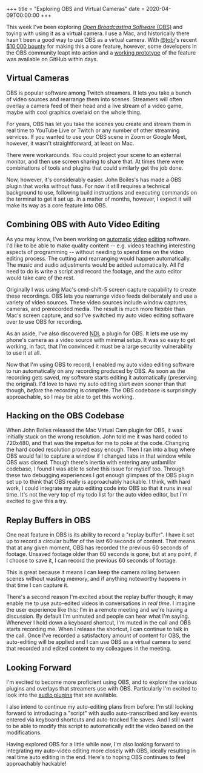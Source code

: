+++
title = "Exploring OBS and Virtual Cameras"
date = 2020-04-09T00:00:00
+++

This week I've been exploring [_Open Broadcasting Software_ (OBS)](https://obsproject.com/) and toying with using it as a virtual camera. I use a Mac, and historically there hasn't been a good way to use OBS as a virtual camera. With [@tobi](https://twitter.com/tobi)'s recent [$10,000 bounty](https://github.com/obsproject/obs-studio/issues/2568) for making this a core feature, however, some developers in the OBS community leapt into action and a [working prototype](https://github.com/johnboiles/obs-mac-virtualcam) of the feature was available on GitHub within days.

## Virtual Cameras

OBS is popular software among Twitch streamers. It lets you take a bunch of video sources and rearrange them into scenes. Streamers will often overlay a camera feed of their head and a live stream of a video game, maybe with cool graphics overlaid on the whole thing.

For years, OBS has let you take the scenes you create and stream them in real time to YouTube Live or Twitch or any number of other streaming services. If you wanted to use your OBS scene in Zoom or Google Meet, however, it wasn't straightforward, at least on Mac.

There were workarounds. You could project your scene to an external monitor, and then use screen sharing to share that. At times there were combinations of tools and plugins that could similarly get the job done.

Now, however, it's considerably easier. John Boiles's has made a OBS plugin that works without fuss. For now it still requires a technical background to use, following build instructions and executing commands on the terminal to get it set up. In a matter of months, however, I expect it will make its way as a core feature into OBS.

## Combining OBS with Auto Video Editing

As you may know, I've been working on [automatic](/snippets/2020-02-21-jump-cut-programming) [video](/snippets/2020-02-26-video-tooling-progress) [editing](/snippets/2020-03-02-fastbook) software. I'd like to be able to make quality content -- e.g. videos teaching interesting aspects of programming -- without needing to spend time on the video editing process. The cutting and rearranging would happen automatically. The music and audio adjustments would be added automatically. All I'd need to do is write a script and record the footage, and the auto editor would take care of the rest.

Originally I was using Mac's cmd-shift-5 screen capture capability to create these recordings. OBS lets you rearrange video feeds deliberately and use a variety of video sources. These video sources include window captures, cameras, and prerecorded media. The result is much more flexible than Mac's screen capture, and so I've switched my auto video editing software over to use OBS for recording.

As an aside, I've also discovered [NDI](https://obsproject.com/forum/resources/obs-ndi-newtek-ndi%E2%84%A2-integration-into-obs-studio.528/), a plugin for OBS. It lets me use my phone's camera as a video source with minimal setup. It was so easy to get working, in fact, that I'm convinced it must be a large security vulnerability to use it at all.

Now that I'm using OBS to record, I enabled my auto video editing software to run automatically on any recording produced by OBS. As soon as the recording gets saved, my software starts editing it automatically (preserving the original). I'd love to have my auto editing start even sooner than that though, _before_ the recording is complete. The OBS codebase is surprisingly approachable, so I may be able to get this working.

## Hacking on the OBS Codebase

When John Boiles released the Mac Virtual Cam plugin for OBS, it was initially stuck on the wrong resolution. John told me it was hard coded to 720x480, and that was the impetus for me to poke at the code. Changing the hard coded resolution proved easy enough. Then I ran into a bug where OBS would fail to capture a window if I changed tabs in that window while OBS was closed. Though there's inertia with entering any unfamiliar codebase, I found I was able to solve this issue for myself too. Through these two debugging experiences I got enough glimpses of the OBS plugin set up to think that OBS really is approachably hackable. I think, with hard work, I could integrate my auto editing code into OBS so that it runs in real time. It's not the very top of my todo list for the auto video editor, but I'm excited to give this a try.

## Replay Buffers in OBS

One neat feature in OBS is its ability to record a "replay buffer". I have it set up to record a circular buffer of the last 60 seconds of content. That means that at any given moment, OBS has recorded the previous 60 seconds of footage. Unsaved footage older than 60 seconds is gone, but at any point, if I choose to save it, I can record the previous 60 seconds of footage.

This is great because it means I can keep the camera rolling between scenes without wasting memory, and if anything noteworthy happens in that time I can capture it.

There's a second reason I'm excited about the replay buffer though; it may enable me to use auto-edited videos in conversations in _real time_. I imagine the user experience like this:
I'm in a remote meeting and we're having a discussion. By default I'm unmuted and people can hear what I'm saying. Whenever I hold down a keyboard shortcut, I'm muted in the call and OBS starts recording me. When I release the shortcut, I can continue to talk in the call. Once I've recorded a satisfactory amount of content for OBS, the auto-editing will be applied and I can use OBS as a virtual camera to send that recorded and edited content to my colleagues in the meeting.

## Looking Forward

I'm excited to become more proficient using OBS, and to explore the various plugins and overlays that streamers use with OBS. Particularly I'm excited to look into the [audio plugins](https://obsproject.com/forum/resources/vst-plugins.848/) that are available.

I also intend to continue my auto-editing plans from before: I'm still looking forward to introducing a "script" with audio auto-transcribed and key events entered via keyboard shortcuts and auto-tracked file saves. And I still want to be able to modify this script to automatically edit the video based on the modifications.

Having explored OBS for a little while now, I'm also looking forward to integrating my auto-video editing more closely with OBS, ideally resulting in real time auto editing in the end. Here's to hoping OBS continues to feel approachably hackable!
